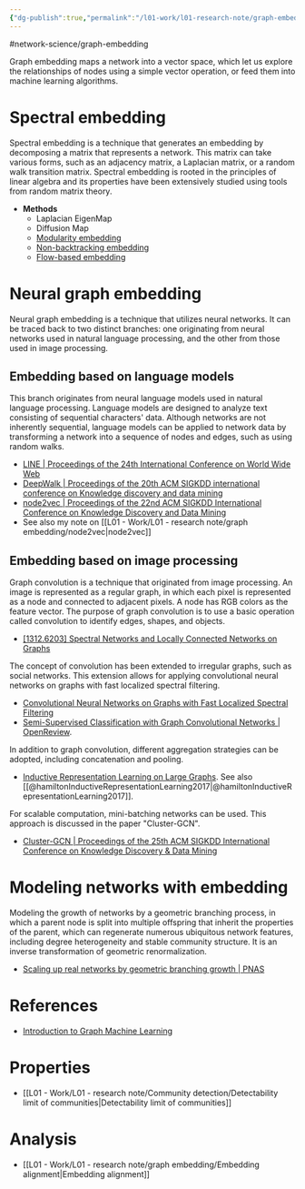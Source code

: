 ```yaml
---
{"dg-publish":true,"permalink":"/l01-work/l01-research-note/graph-embedding/graph-embedding/","dgPassFrontmatter":true}
---
```


#network-science/graph-embedding 

Graph embedding maps a network into a vector space, which let us explore the relationships of nodes using a simple vector operation, or feed them into machine learning algorithms. 

# Spectral embedding 
Spectral embedding is a technique that generates an embedding by decomposing a matrix that represents a network. This matrix can take various forms, such as an adjacency matrix, a Laplacian matrix, or a random walk transition matrix. Spectral embedding is rooted in the principles of linear algebra and its properties have been extensively studied using tools from random matrix theory. 

- **Methods**
	- Laplacian EigenMap
	- Diffusion Map
	- [Modularity embedding](https://journals.aps.org/prl/abstract/10.1103/PhysRevLett.108.188701)
	- [Non-backtracking embedding](https://www.pnas.org/doi/10.1073/pnas.1312486110)
	- [Flow-based embedding](https://arxiv.org/abs/1308.6494)

# Neural graph embedding 

Neural graph embedding is a technique that utilizes neural networks. It can be traced back to two distinct branches: one originating from neural networks used in natural language processing, and the other from those used in image processing.
## Embedding based on language models 

This branch originates from neural language models used in natural language processing. Language models are designed to analyze text consisting of sequential characters' data. Although networks are not inherently sequential, language models can be applied to network data by transforming a network into a sequence of nodes and edges, such as using random walks.

- [LINE | Proceedings of the 24th International Conference on World Wide Web](https://dl.acm.org/doi/abs/10.1145/2736277.2741093?casa_token=nA3KfYzUUcEAAAAA:ljXUQW7C2uKdcT7lQidqYW2rrw9PN4vEiFdnUbxD4DClyDynWswU6qk-RKY2eY1vICQ_4b-Wmt8)
- [DeepWalk | Proceedings of the 20th ACM SIGKDD international conference on Knowledge discovery and data mining](https://dl.acm.org/doi/abs/10.1145/2623330.2623732?casa_token=qlrZF1AktOMAAAAA:j_slF0ga856XY0EdBnW04A-B3-YXBzBgJscNonHrITLcN2htIVYK8OYdJEx8Uw4GIi8FTewIFnE)
- [node2vec | Proceedings of the 22nd ACM SIGKDD International Conference on Knowledge Discovery and Data Mining](https://dl.acm.org/doi/abs/10.1145/2939672.2939754?casa_token=6E0ducYusagAAAAA:s_6NCxSk2ZoUTJl2zyUz1S0gIXuw2ewTHTbU_rVVSHgQPekFaLKetrZBQYpUW_KxfrT0rrd9Tj0)
- See also my note on [[L01 - Work/L01 - research note/graph embedding/node2vec\|node2vec]]

## Embedding based on image processing

Graph convolution is a technique that originated from image processing. An image is represented as a regular graph, in which each pixel is represented as a node and connected to adjacent pixels. A node has RGB colors as the feature vector. The purpose of graph convolution is to use a basic operation called convolution to identify edges, shapes, and objects.

- [[1312.6203] Spectral Networks and Locally Connected Networks on Graphs](https://arxiv.org/abs/1312.6203)

The concept of convolution has been extended to irregular graphs, such as social networks. This extension allows for applying convolutional neural networks on graphs with fast localized spectral filtering. 

- [Convolutional Neural Networks on Graphs with Fast Localized Spectral Filtering](https://proceedings.neurips.cc/paper/2016/hash/04df4d434d481c5bb723be1b6df1ee65-Abstract.html)
- [Semi-Supervised Classification with Graph Convolutional Networks | OpenReview](https://openreview.net/forum?id=SJU4ayYgl). 

In addition to graph convolution, different aggregation strategies can be adopted, including concatenation and pooling. 

- [Inductive Representation Learning on Large Graphs](https://proceedings.neurips.cc/paper_files/paper/2017/hash/5dd9db5e033da9c6fb5ba83c7a7ebea9-Abstract.html). See also [[@hamiltonInductiveRepresentationLearning2017\|@hamiltonInductiveRepresentationLearning2017]]. 

For scalable computation, mini-batching networks can be used. This approach is discussed in the paper "Cluster-GCN".

- [Cluster-GCN | Proceedings of the 25th ACM SIGKDD International Conference on Knowledge Discovery & Data Mining](https://dl.acm.org/doi/abs/10.1145/3292500.3330925)


# Modeling networks with embedding 
 
Modeling the growth of networks by a geometric branching process, in which a parent node is split into multiple offspring that inherit the properties of the parent, which can regenerate numerous ubiquitous network features, including degree heterogeneity and stable community structure. It is an inverse transformation of geometric renormalization. 

- [Scaling up real networks by geometric branching growth | PNAS](https://www.pnas.org/doi/10.1073/pnas.2018994118)

# References
- [Introduction to Graph Machine Learning](https://huggingface.co/blog/intro-graphml)

# Properties 
- [[L01 - Work/L01 - research note/Community detection/Detectability limit of communities\|Detectability limit of communities]]

# Analysis
- [[L01 - Work/L01 - research note/graph embedding/Embedding alignment\|Embedding alignment]]